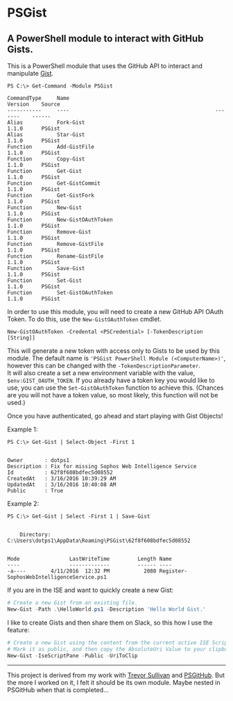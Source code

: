 # PSGist
## A PowerShell module to interact with GitHub Gists.

This is a PowerShell module that uses the GitHub API to interact and manipulate [Gist](https://developer.github.com).


```
PS C:\> Get-Command -Module PSGist

CommandType     Name                                               Version    Source                                                                                                                                                
-----------     ----                                               -------    ------                                                                                                                                                
Alias           Fork-Gist                                          1.1.0      PSGist                                                                                                                                                
Alias           Star-Gist                                          1.1.0      PSGist                                                                                                                                                
Function        Add-GistFile                                       1.1.0      PSGist                                                                                                                                                
Function        Copy-Gist                                          1.1.0      PSGist                                                                                                                                                
Function        Get-Gist                                           1.1.0      PSGist                                                                                                                                                
Function        Get-GistCommit                                     1.1.0      PSGist                                                                                                                                                
Function        Get-GistFork                                       1.1.0      PSGist                                                                                                                                                
Function        New-Gist                                           1.1.0      PSGist                                                                                                                                                
Function        New-GistOAuthToken                                 1.1.0      PSGist                                                                                                                                                
Function        Remove-Gist                                        1.1.0      PSGist                                                                                                                                                
Function        Remove-GistFile                                    1.1.0      PSGist                                                                                                                                                
Function        Rename-GistFile                                    1.1.0      PSGist                                                                                                                                                
Function        Save-Gist                                          1.1.0      PSGist                                                                                                                                                
Function        Set-Gist                                           1.1.0      PSGist                                                                                                                                                
Function        Set-GistOAuthToken                                 1.1.0      PSGist     
```


In order to use this module, you will need to create a new GitHub API OAuth Token.  To do this, use the `New-GistOAuthToken` cmdlet.

```
New-GistOAuthToken -Credental <PSCredential> [-TokenDescription [String]]
```

This will generate a new token with access only to Gists to be used by this module.  The default name is `'PSGist PowerShell Module (<ComputerName>)'`, however this can be changed with the `-TokenDescriptionParameter`.  
It will also create a set a new environment variable with the value, `$env:GIST_OAUTH_TOKEN`.
If you already have a token key you would like to use, you can use the `Set-GistOAuthToken` function to achieve this.
(Chances are you will not have a token value, so most likely, this function will not be used.)


Once you have authenticated, go ahead and start playing with Gist Objects!

Example 1:
```
PS C:\> Get-Gist | Select-Object -First 1


Owner       : dotps1
Description : Fix for missing Sophos Web Intelligence Service
Id          : 62f8f608bdfec5d08552
CreatedAt   : 3/16/2016 10:39:29 AM
UpdatedAt   : 3/16/2016 10:40:08 AM
Public      : True
```

Example 2:
```
PS C:\> Get-Gist | Select -First 1 | Save-Gist


    Directory: C:\Users\dotps1\AppData\Roaming\PSGist\62f8f608bdfec5d08552


Mode                LastWriteTime         Length Name                                                                                                                                                                   
----                -------------         ------ ----                                                                                                                                                                   
-a----        4/11/2016  12:32 PM           2080 Register-SophosWebIntelligenceService.ps1         
```

If you are in the ISE and want to quickly create a new Gist:
```powershell
# Create a new Gist from an existing file.
New-Gist -Path .\HelloWorld.ps1 -Description 'Hello World Gist.'
```

I like to create Gists and then share them on Slack, so this how I use the feature:
```powershell
# Create a new Gist using the content from the current active ISE Script Tab
# Mark it as public, and then copy the AbsoluteUri Value to your clipboard, so it can be pasted right into Slack.
New-Gist -IseScriptPane -Public -UriToClip
```


---

This project is derived from my work with [Trevor Sullivan](https://github.com/pcgeek86) and [PSGitHub](https://github.com/pcgeek86/PSGitHub).  But the more I worked on it, I felt it should be its own module.  Maybe nested in PSGitHub when that is completed...